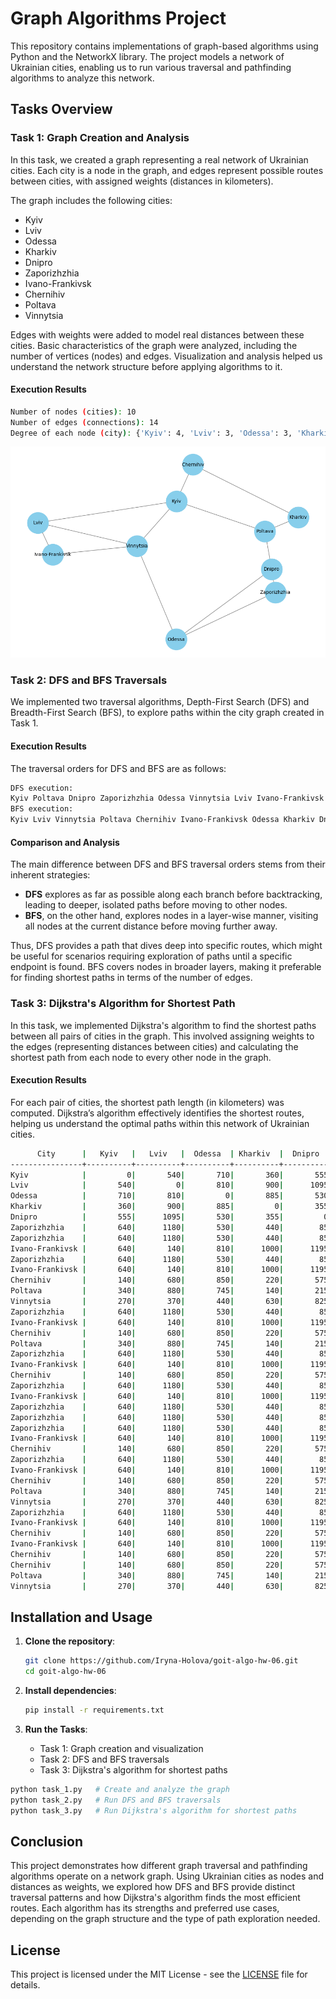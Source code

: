 # Graph Algorithms Project

This repository contains implementations of graph-based algorithms using Python and the NetworkX library. The project models a network of Ukrainian cities, enabling us to run various traversal and pathfinding algorithms to analyze this network.

## Tasks Overview

### Task 1: Graph Creation and Analysis

In this task, we created a graph representing a real network of Ukrainian cities. Each city is a node in the graph, and edges represent possible routes between cities, with assigned weights (distances in kilometers).

The graph includes the following cities:

- Kyiv
- Lviv
- Odessa
- Kharkiv
- Dnipro
- Zaporizhzhia
- Ivano-Frankivsk
- Chernihiv
- Poltava
- Vinnytsia

Edges with weights were added to model real distances between these cities. Basic characteristics of the graph were analyzed, including the number of vertices (nodes) and edges. Visualization and analysis helped us understand the network structure before applying algorithms to it.

#### Execution Results

```bash
Number of nodes (cities): 10
Number of edges (connections): 14
Degree of each node (city): {'Kyiv': 4, 'Lviv': 3, 'Odessa': 3, 'Kharkiv': 2, 'Dnipro': 3, 'Zaporizhzhia': 2, 'Ivano-Frankivsk': 2, 'Chernihiv': 2, 'Poltava': 3, 'Vinnytsia': 4}
```

<div align="center">
    <img src="assets/ukr_cities_graph.png" alt="Ukrainian cities graph"/>
</div>

### Task 2: DFS and BFS Traversals

We implemented two traversal algorithms, Depth-First Search (DFS) and Breadth-First Search (BFS), to explore paths within the city graph created in Task 1.

#### Execution Results

The traversal orders for DFS and BFS are as follows:

```bash
DFS execution:
Kyiv Poltava Dnipro Zaporizhzhia Odessa Vinnytsia Lviv Ivano-Frankivsk Kharkiv Chernihiv
BFS execution:
Kyiv Lviv Vinnytsia Poltava Chernihiv Ivano-Frankivsk Odessa Kharkiv Dnipro Zaporizhzhia
```

#### Comparison and Analysis

The main difference between DFS and BFS traversal orders stems from their inherent strategies:

- **DFS** explores as far as possible along each branch before backtracking, leading to deeper, isolated paths before moving to other nodes.
- **BFS**, on the other hand, explores nodes in a layer-wise manner, visiting all nodes at the current distance before moving further away.

Thus, DFS provides a path that dives deep into specific routes, which might be useful for scenarios requiring exploration of paths until a specific endpoint is found. BFS covers nodes in broader layers, making it preferable for finding shortest paths in terms of the number of edges.

### Task 3: Dijkstra's Algorithm for Shortest Path

In this task, we implemented Dijkstra's algorithm to find the shortest paths between all pairs of cities in the graph. This involved assigning weights to the edges (representing distances between cities) and calculating the shortest path from each node to every other node in the graph.

#### Execution Results

For each pair of cities, the shortest path length (in kilometers) was computed. Dijkstra’s algorithm effectively identifies the shortest routes, helping us understand the optimal paths within this network of Ukrainian cities.

```bash
      City      |   Kyiv   |   Lviv   |  Odessa  | Kharkiv  |  Dnipro  |Zaporizhzh|Ivano-Fran|Chernihiv | Poltava  |Vinnytsia
----------------+----------+----------+----------+----------+----------+----------+----------+----------+----------+----------
Kyiv            |         0|       540|       710|       360|       555|       640|       640|       140|       340|       270
Lviv            |       540|         0|       810|       900|      1095|      1180|       140|       680|       880|       370
Odessa          |       710|       810|         0|       885|       530|       530|       810|       850|       745|       440
Kharkiv         |       360|       900|       885|         0|       355|       440|      1000|       220|       140|       630
Dnipro          |       555|      1095|       530|       355|         0|        85|      1195|       575|       215|       825
Zaporizhzhia    |       640|      1180|       530|       440|        85|         0|      1280|       660|       300|       910
Zaporizhzhia    |       640|      1180|       530|       440|        85|         0|      1280|       660|       300|       910
Ivano-Frankivsk |       640|       140|       810|      1000|      1195|      1280|         0|       780|       980|       370
Zaporizhzhia    |       640|      1180|       530|       440|        85|         0|      1280|       660|       300|       910
Ivano-Frankivsk |       640|       140|       810|      1000|      1195|      1280|         0|       780|       980|       370
Chernihiv       |       140|       680|       850|       220|       575|       660|       780|         0|       360|       410
Poltava         |       340|       880|       745|       140|       215|       300|       980|       360|         0|       610
Vinnytsia       |       270|       370|       440|       630|       825|       910|       370|       410|       610|         0
Zaporizhzhia    |       640|      1180|       530|       440|        85|         0|      1280|       660|       300|       910
Ivano-Frankivsk |       640|       140|       810|      1000|      1195|      1280|         0|       780|       980|       370
Chernihiv       |       140|       680|       850|       220|       575|       660|       780|         0|       360|       410
Poltava         |       340|       880|       745|       140|       215|       300|       980|       360|         0|       610
Zaporizhzhia    |       640|      1180|       530|       440|        85|         0|      1280|       660|       300|       910
Ivano-Frankivsk |       640|       140|       810|      1000|      1195|      1280|         0|       780|       980|       370
Chernihiv       |       140|       680|       850|       220|       575|       660|       780|         0|       360|       410
Zaporizhzhia    |       640|      1180|       530|       440|        85|         0|      1280|       660|       300|       910
Ivano-Frankivsk |       640|       140|       810|      1000|      1195|      1280|         0|       780|       980|       370
Zaporizhzhia    |       640|      1180|       530|       440|        85|         0|      1280|       660|       300|       910
Zaporizhzhia    |       640|      1180|       530|       440|        85|         0|      1280|       660|       300|       910
Zaporizhzhia    |       640|      1180|       530|       440|        85|         0|      1280|       660|       300|       910
Ivano-Frankivsk |       640|       140|       810|      1000|      1195|      1280|         0|       780|       980|       370
Chernihiv       |       140|       680|       850|       220|       575|       660|       780|         0|       360|       410
Zaporizhzhia    |       640|      1180|       530|       440|        85|         0|      1280|       660|       300|       910
Ivano-Frankivsk |       640|       140|       810|      1000|      1195|      1280|         0|       780|       980|       370
Chernihiv       |       140|       680|       850|       220|       575|       660|       780|         0|       360|       410
Poltava         |       340|       880|       745|       140|       215|       300|       980|       360|         0|       610
Vinnytsia       |       270|       370|       440|       630|       825|       910|       370|       410|       610|         0
Zaporizhzhia    |       640|      1180|       530|       440|        85|         0|      1280|       660|       300|       910
Ivano-Frankivsk |       640|       140|       810|      1000|      1195|      1280|         0|       780|       980|       370
Chernihiv       |       140|       680|       850|       220|       575|       660|       780|         0|       360|       410
Ivano-Frankivsk |       640|       140|       810|      1000|      1195|      1280|         0|       780|       980|       370
Chernihiv       |       140|       680|       850|       220|       575|       660|       780|         0|       360|       410
Chernihiv       |       140|       680|       850|       220|       575|       660|       780|         0|       360|       410
Poltava         |       340|       880|       745|       140|       215|       300|       980|       360|         0|       610
Vinnytsia       |       270|       370|       440|       630|       825|       910|       370|       410|       610|         0
```

## Installation and Usage

1. **Clone the repository**:

   ```bash
   git clone https://github.com/Iryna-Holova/goit-algo-hw-06.git
   cd goit-algo-hw-06
   ```

2. **Install dependencies**:

   ```bash
   pip install -r requirements.txt
   ```

3. **Run the Tasks**:

   - Task 1: Graph creation and visualization
   - Task 2: DFS and BFS traversals
   - Task 3: Dijkstra's algorithm for shortest paths

```bash
python task_1.py   # Create and analyze the graph
python task_2.py   # Run DFS and BFS traversals
python task_3.py   # Run Dijkstra's algorithm for shortest paths
```

## Conclusion

This project demonstrates how different graph traversal and pathfinding algorithms operate on a network graph. Using Ukrainian cities as nodes and distances as weights, we explored how DFS and BFS provide distinct traversal patterns and how Dijkstra's algorithm finds the most efficient routes. Each algorithm has its strengths and preferred use cases, depending on the graph structure and the type of path exploration needed.

## License

This project is licensed under the MIT License - see the [LICENSE](./LICENSE) file for details.

